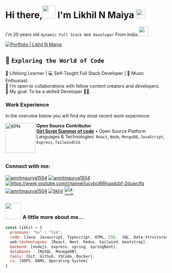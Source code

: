 # Hi there,<img src="https://media.giphy.com/media/hvRJCLFzcasrR4ia7z/giphy.gif" height="40px" width="40px"> I'm Likhil N Maiya  <img src="https://emojis.slackmojis.com/emojis/images/1531849430/4246/blob-sunglasses.gif?1531849430" width="28"/>
I'm 20 years old `dynamic Full Stack Web Developer` From India.<img src="https://media.giphy.com/media/WUlplcMpOCEmTGBtBW/giphy.gif" width="30"> 

<a href="https://lickhillsportfolio.netlify.app/" target="_blank">
  <img src="https://img.shields.io/website?label=portfolio&style=for-the-badge&url=https://lickhillsportfolio.netlify.app/" alt="Portfolio | Likhil N Maiya">
</a>

## 🌟 `Exploring the World of Code`

🌱 Lifelong Learner | 💻 Self-Taught Full Stack Developer | 🎵 Music Enthusiast. <br />
👯 I'm open to collaborations with fellow content creators and developers. <br />
🥅 My goal: To be a skilled Developer 👨‍💻. <br />


### Work Experience
In the overview below you will find my most recent work experience:

[<img align="left" height="94px" width="94px" alt="KPN" src="https://gssoc.girlscript.tech/GS_logo_White.svg"/>](https://gssoc.girlscript.tech/project)

**Open Source Contributor** \
[**Girl Scrpt Summer of code**](https://gssoc.girlscript.tech/project) • Open Source Platform \
Languages & Technologies: `React`, `Node`, `MongoDB`, `JavaScript`, `Express`, `TailwindCSS` \
<br/>
<br/>

### Connect with me:

<p align="left">
<a href="https://www.linkedin.com/in/likhilnmaiya/" target="_blank"><img align="center" src="https://img.shields.io/badge/linkedin-%230077B5.svg?style=for-the-badge&logo=linkedin&logoColor=white" alt="amritmaurya1504" /></a>
<a href="https://instagram.com/maiyarse" target="_blank"><img align="center" src="https://img.shields.io/badge/Instagram-%23E4405F.svg?style=for-the-badge&logo=Instagram&logoColor=white" alt="amritmaurya1504" /></a>
<a href="https://www.youtube.com/@AgreetoDisagree3" target="_blank"><img align="center" src="https://img.shields.io/badge/YouTube-%23FF0000.svg?style=for-the-badge&logo=YouTube&logoColor=white" alt="https://www.youtube.com/channel/ucybcl66huqdcbf-2duwcifq" /></a>
<a href="https://leetcode.com/lickhill/" target="_blank"><img align="center" src="https://img.shields.io/badge/LeetCode-000000?style=for-the-badge&logo=LeetCode&logoColor=#d16c06" alt="amritmaurya1504" /></a>
<a href="https://lickhillsportfolio.netlify.app/resume.pdf" target="_blank"><img align="center" src="https://img.shields.io/badge/Resume-yellow?style=for-the-badge&logo=Resume&logoColor=black" alt="likhil" /></a>
<a href="https://www.geeksforgeeks.org/user/likhilnm17103/" target="_blank"><img align="center" src="https://raw.githubusercontent.com/rahuldkjain/github-profile-readme-generator/master/src/images/icons/Social/geeks-for-geeks.svg" alt="amritmaurya1504" height="30" widht="40" /></a>
</p>

### <img src="https://media.giphy.com/media/VgCDAzcKvsR6OM0uWg/giphy.gif" width="50"> A little more about me...  
```javascript
const likhil = {
  pronouns: "he" | "him",
  code: [Java, Javascript, Typescript, HTML, CSS,  SQL, Data Structures & Algorithm, Problem Solving],
  web-technologies: [React, Next, Redux, tailwind, bootstrap],
  backend: [nodejs, express, spring, springBoot],
  databases : [MySQL, MonogoDB],
  tools: [Git, Github, VSCode, Docker],
  cs: [OOPS, DBMS, Operating System]
}
